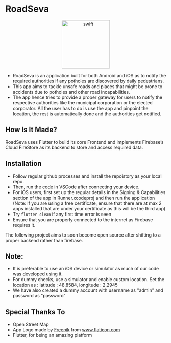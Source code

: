 # RoadSeva
<p align="center"> 
 <a href="https://developer.apple.com/swift/"> <img src="https://github.com/nandanhere/RoadSeva/blob/main/assets/images/pothole.png" alt="swift" width="150" height="150"/> </a>
  </p>
  
- RoadSeva is an application built for both Android and iOS as to notify the required authorities if any potholes are discovered by daily pedestrians.
- This app aims to tackle unsafe roads and places that might be prone to accidents due to potholes and other road incapabilities.
- The app hence tries to provide a proper gateway for users to notify the respective authorities like the municipal corporation or the elected corporator. All the user has to do is use the app and pinpoint the location, the rest is automatically done and the authorities get notified.

## How Is It Made?

RoadSeva uses Flutter to build its core Frontend and implements Firebase’s Cloud FireStore as its backend to store and access required data.

## Installation

- Follow regular github processes and install the repoistory as your local repo.
- Then, run the code in VSCode after connecting your device.
- For iOS users, first set up the regular details in the Signing & Capabilities section of the app in Runner.xcodeproj and then run the application (Note: If you are using a free certificate, ensure that there are at max 2 apps installed that are under your certificate as this will be the third app)
- Try ```flutter clean``` if any first time error is seen
- Ensure that you are properly connected to the internet as Firebase requires it.


The following project aims to soon become open source after shifting to a proper backend rather than firebase.

## Note:
- It is preferable to use an iOS device or simulator as much of our code was developed using it.
- For dummy checks, use a simulator and enable custom location. Set the location as : latitude : 48.8584, longitude : 2.2945
- We have also created a dummy account with username as "admin" and password as "password"

## Special Thanks To
- Open Street Map
- <div> App Logo made by <a href="https://www.flaticon.com/authors/freepik" title="Freepik">Freepik</a> from <a href="https://www.flaticon.com/" title="Flaticon">www.flaticon.com</a></div>
- Flutter, for being an amazing platform
